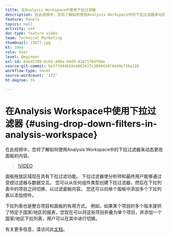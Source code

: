 ```yaml
---
title: 在Analysis Workspace中使用下拉过滤器
description: 在此视频中，您将了解如何使用Analysis Workspace中的下拉过滤器来动态更改面板的内容。
feature: Panels
topics: null
activity: use
doc-type: feature video
team: Technical Marketing
thumbnail: 23877.jpg
kt: 1944
role: User
level: Beginner
exl-id: 8abd1788-6c65-400a-94d9-42e71f0dfbbe
source-git-commit: be1ffd44024ea883427c3099434f4ed4e719a128
workflow-type: tm+mt
source-wordcount: '177'
ht-degree: 3%

---
```


# 在Analysis Workspace中使用下拉过滤器 {#using-drop-down-filters-in-analysis-workspace}

在此视频中，您将了解如何使用Analysis Workspace中的下拉过滤器来动态更改面板的内容。

>[!VIDEO](https://video.tv.adobe.com/v/23877/?quality=12)

面板拖放区域现在具有下拉过滤功能。 下拉过滤器使分析师和最终用户能够通过受控过滤器与数据交互。 您可以从任何组件类型创建下拉过滤器，然后在下拉列表中的项目之间切换，以过滤面板内容。 您还可以向单个面板中添加多个下拉列表以添加控件。

下拉列表也是整合项目和面板的有用方式。 例如，如果某个项目的多个版本提供了特定于国家/地区的报表，您现在可以将这些项目折叠为单个项目，并添加一个国家/地区下拉列表，用户可以在其中进行切换。

有关更多信息，请访问此[文档](https://experienceleague.adobe.com/docs/analytics/analyze/analysis-workspace/panels/panels.html?lang=en)。
